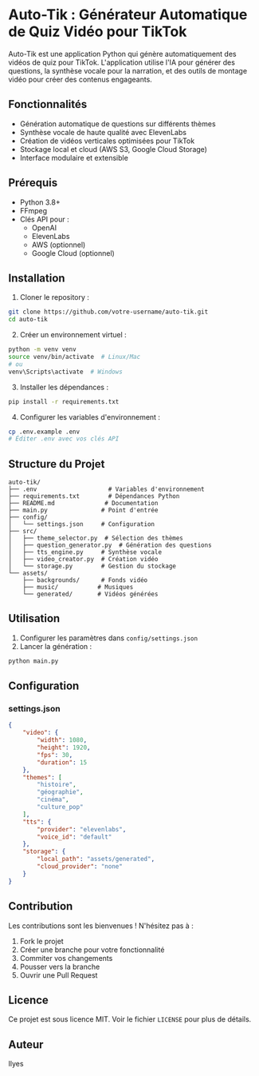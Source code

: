 # Auto-Tik : Générateur Automatique de Quiz Vidéo pour TikTok

Auto-Tik est une application Python qui génère automatiquement des vidéos de quiz pour TikTok. L'application utilise l'IA pour générer des questions, la synthèse vocale pour la narration, et des outils de montage vidéo pour créer des contenus engageants.

## Fonctionnalités

- Génération automatique de questions sur différents thèmes
- Synthèse vocale de haute qualité avec ElevenLabs
- Création de vidéos verticales optimisées pour TikTok
- Stockage local et cloud (AWS S3, Google Cloud Storage)
- Interface modulaire et extensible

## Prérequis

- Python 3.8+
- FFmpeg
- Clés API pour :
  - OpenAI
  - ElevenLabs
  - AWS (optionnel)
  - Google Cloud (optionnel)

## Installation

1. Cloner le repository :
```bash
git clone https://github.com/votre-username/auto-tik.git
cd auto-tik
```

2. Créer un environnement virtuel :
```bash
python -m venv venv
source venv/bin/activate  # Linux/Mac
# ou
venv\Scripts\activate  # Windows
```

3. Installer les dépendances :
```bash
pip install -r requirements.txt
```

4. Configurer les variables d'environnement :
```bash
cp .env.example .env
# Éditer .env avec vos clés API
```

## Structure du Projet

```
auto-tik/
├── .env                    # Variables d'environnement
├── requirements.txt        # Dépendances Python
├── README.md              # Documentation
├── main.py               # Point d'entrée
├── config/
│   └── settings.json     # Configuration
├── src/
│   ├── theme_selector.py  # Sélection des thèmes
│   ├── question_generator.py  # Génération des questions
│   ├── tts_engine.py     # Synthèse vocale
│   ├── video_creator.py  # Création vidéo
│   └── storage.py        # Gestion du stockage
└── assets/
    ├── backgrounds/      # Fonds vidéo
    ├── music/           # Musiques
    └── generated/       # Vidéos générées
```

## Utilisation

1. Configurer les paramètres dans `config/settings.json`
2. Lancer la génération :
```bash
python main.py
```

## Configuration

### settings.json

```json
{
    "video": {
        "width": 1080,
        "height": 1920,
        "fps": 30,
        "duration": 15
    },
    "themes": [
        "histoire",
        "géographie",
        "cinéma",
        "culture_pop"
    ],
    "tts": {
        "provider": "elevenlabs",
        "voice_id": "default"
    },
    "storage": {
        "local_path": "assets/generated",
        "cloud_provider": "none"
    }
}
```

## Contribution

Les contributions sont les bienvenues ! N'hésitez pas à :
1. Fork le projet
2. Créer une branche pour votre fonctionnalité
3. Commiter vos changements
4. Pousser vers la branche
5. Ouvrir une Pull Request

## Licence

Ce projet est sous licence MIT. Voir le fichier `LICENSE` pour plus de détails.

## Auteur

Ilyes
